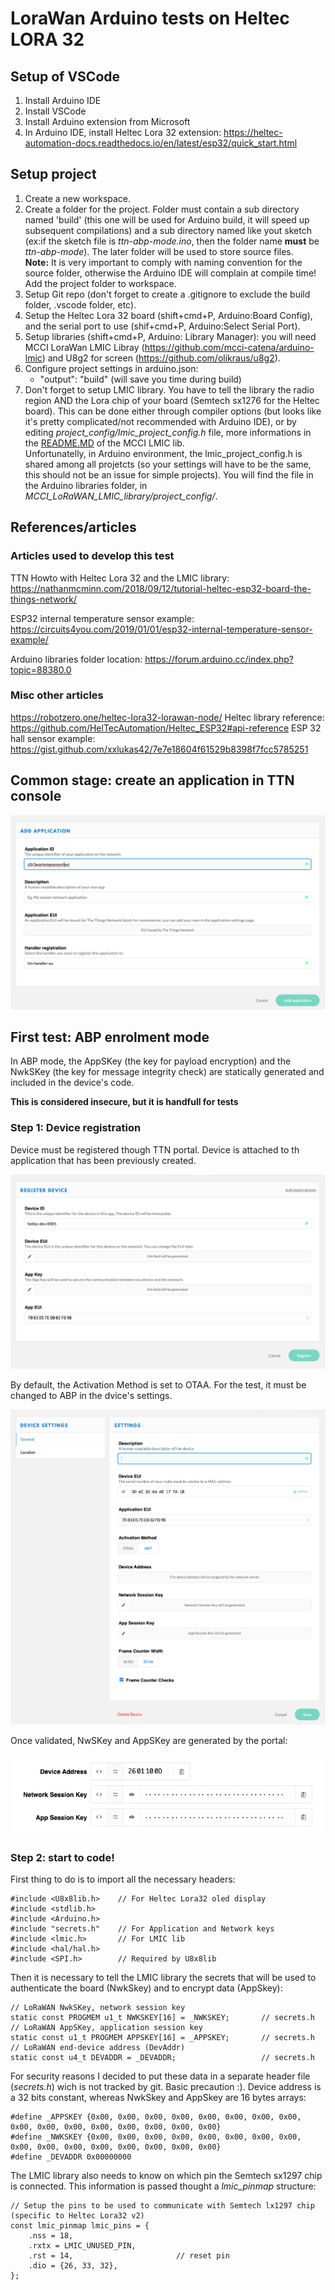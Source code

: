 # LoraWan Arduino tests on Heltec LORA 32

## Setup of VSCode

1) Install Arduino IDE
2) Install VSCode
3) Install Arduino extension from Microsoft
4) In Arduino IDE, install Heltec Lora 32 extension: https://heltec-automation-docs.readthedocs.io/en/latest/esp32/quick_start.html

## Setup project

1) Create a new workspace.
2) Create a folder for the project. Folder must contain a sub directory named 'build' (this one will be used for Arduino build, it will speed up subsequent compilations) and a sub directory named like yout sketch (ex:if the sketch file is *ttn-abp-mode.ino*, then the folder name **must** be *ttn-abp-mode*). The later folder will be used to store source files.  
**Note:** It is very important to comply with naming convention for the source folder, otherwise the Arduino IDE will complain at compile time!  
Add the project folder to workspace. 
3) Setup Git repo (don't forget to create a .gitignore to exclude the build folder, .vscode folder, etc).
4) Setup the Heltec Lora 32 board (shift+cmd+P, Arduino:Board Config), and the serial port to use (shif+cmd+P, Arduino:Select Serial Port).
5) Setup libraries (shift+cmd+P, Arduino: Library Manager): you will need MCCI LoraWan LMIC Libray (https://github.com/mcci-catena/arduino-lmic) and U8g2 for screen (https://github.com/olikraus/u8g2).
6) Configure project settings in arduino.json:
    * "output": "build" (will save you time during build)
7) Don't forget to setup LMIC library. You have to tell the library the radio region AND the Lora chip of your board (Semtech sx1276 for the Heltec board). This can be done either through compiler options (but looks like it's pretty complicated/not recommended with Arduino IDE), or by editing *project_config/lmic_project_config.h* file, more informations in the [README.MD](https://github.com/mcci-catena/arduino-lmic#adding-regions) of the MCCI LMIC lib.  
Unfortunatelly, in Arduino environment, the lmic_project_config.h is shared among all projetcts (so your settings will have to be the same, this should not be an issue for simple projects). You will find the file in the Arduino libraries folder, in *MCCI_LoRaWAN_LMIC_library/project_config/*.

## References/articles
### Articles used to develop this test
TTN Howto with Heltec Lora 32 and the LMIC library: https://nathanmcminn.com/2018/09/12/tutorial-heltec-esp32-board-the-things-network/

ESP32 internal temperature sensor example: https://circuits4you.com/2019/01/01/esp32-internal-temperature-sensor-example/

Arduino libraries folder location: https://forum.arduino.cc/index.php?topic=88380.0

### Misc other articles
https://robotzero.one/heltec-lora32-lorawan-node/
Heltec library reference: https://github.com/HelTecAutomation/Heltec_ESP32#api-reference
ESP 32 hall sensor example: https://gist.github.com/xxlukas42/7e7e18604f61529b8398f7fcc5785251

## Common stage: create an application in TTN console
![application creation](/images/appcreation.png)

## First test: ABP enrolment mode

In ABP mode, the AppSKey (the key for payload encryption) and the NwkSKey (the key for message integrity check) are statically generated and included in the device's code. 

**This is considered insecure, but it is handfull for tests**

### Step 1: Device registration
Device must be registered though TTN portal. Device is attached to th application that has been previously created.

![alt](/images/devicereg.png)

By default, the Activation Method is set to OTAA. For the test, it must be changed to ABP in the dvice's settings.

![alt](/images/changeABP.png)

Once validated, NwSKey and AppSKey are generated by the portal:

![alt](/images/ABPKeys.png)

### Step 2: start to code!
First thing to do is to import all the necessary headers:

    #include <U8x8lib.h>    // For Heltec Lora32 oled display
    #include <stdlib.h>
    #include <Arduino.h>
    #include "secrets.h"    // For Application and Network keys
    #include <lmic.h>       // For LMIC lib
    #include <hal/hal.h>
    #include <SPI.h>        // Required by U8x8lib

Then it is necessary to tell the LMIC library the secrets that will be used to authenticate the board (NwkSkey) and to encrypt data (AppSkey):

    // LoRaWAN NwkSKey, network session key
    static const PROGMEM u1_t NWKSKEY[16] = _NWKSKEY;       // secrets.h
    // LoRaWAN AppSKey, application session key
    static const u1_t PROGMEM APPSKEY[16] = _APPSKEY;       // secrets.h
    // LoRaWAN end-device address (DevAddr)
    static const u4_t DEVADDR = _DEVADDR;                   // secrets.h

For security reasons I decided to put these data in a separate header file (*secrets.h*) wich is not tracked by git. Basic precaution :). Device address is a 32 bits constant, whereas NwkSkey and AppSkey are 16 bytes arrays:

    #define _APPSKEY {0x00, 0x00, 0x00, 0x00, 0x00, 0x00, 0x00, 0x00, 0x00, 0x00, 0x00, 0x00, 0x00, 0x00, 0x00, 0x00}
    #define _NWKSKEY {0x00, 0x00, 0x00, 0x00, 0x00, 0x00, 0x00, 0x00, 0x00, 0x00, 0x00, 0x00, 0x00, 0x00, 0x00, 0x00}
    #define _DEVADDR 0x00000000

The LMIC library also needs to know on which pin the Semtech sx1297 chip is connected. This information is passed thought a *lmic_pinmap* structure:

    // Setup the pins to be used to communicate with Semtech lx1297 chip (specific to Heltec Lora32 v2)
    const lmic_pinmap lmic_pins = {
        .nss = 18,
        .rxtx = LMIC_UNUSED_PIN,
        .rst = 14,                       // reset pin
        .dio = {26, 33, 32}, 
    };


